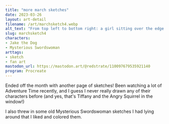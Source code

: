 ```yaml
---
title: "more march sketches"
date: 2023-03-26
layout: art-detail
filename: /art/marchsketch4.webp
alt_text: "From top left to bottom right: a girl sitting over the edge of a bed, upside down. A person with a badly rock guitar is strumming it with awesome lightning bolts. Jake the dog going through a doggy door, holding a key. A slime. Multiple small cheese people and a big cheese head yelling. The same woman but in two different poses, one looking at the viewer and another one which looks like she’s complaining."
slug: marchsketch4
characters:
- Jake the Dog
- Mysterious Swordswoman
arttags:
- sketch
- fan art
mastodon_url: https://mastodon.art/@redstrate/110097679535921140
program: Procreate
---
```

Ended off the month with another page of sketches! Been watching a lot of Adventure Time recently, and I guess I never really drawn any of their characters before (and yes, that's Tiffany and the Angry Squirrel in the window!)

I also threw in some old Mysterious Swordswoman sketches I had lying around that I liked and colored them.

